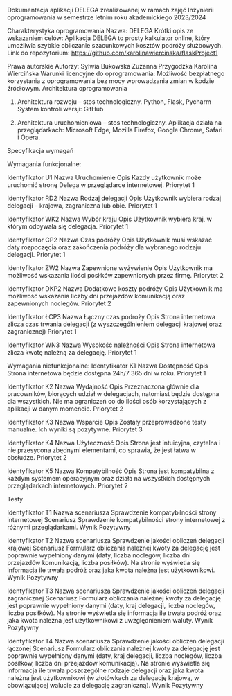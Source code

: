 Dokumentacja aplikacji DELEGA zrealizowanej w ramach zajęć 
Inżynierii oprogramowania 
w semestrze letnim roku akademickiego 2023/2024


Charakterystyka oprogramowania
Nazwa: DELEGA
Krótki opis ze wskazaniem celów: Aplikacja DELEGA to prosty kalkulator online, który umożliwia szybkie obliczanie szacunkowych kosztów podróży służbowych.
Link do repozytorium: https://github.com/karolinawiercinska/flaskProject1

Prawa autorskie
Autorzy:
Sylwia Bukowska
Zuzanna Przygodzka
Karolina Wiercińska
Warunki licencyjne do oprogramowania:
Możliwość bezpłatnego korzystania z oprogramowania bez mocy
wprowadzania zmian w kodzie źródłowym.
Architektura oprogramowania
1.	Architektura rozwoju – stos technologiczny.
Python, Flask, Pycharm
System kontroli wersji: GitHub

2.	Architektura uruchomieniowa – stos technologiczny.
Aplikacja działa na przeglądarkach: Microsoft Edge, Mozilla Firefox, Google Chrome, Safari i Opera. 






Specyfikacja wymagań

Wymagania funkcjonalne:

Identyfikator	U1
Nazwa	Uruchomienie
Opis	Każdy użytkownik może uruchomić stronę Delega w przeglądarce internetowej.
Priorytet	1

Identyfikator	RD2
Nazwa	Rodzaj delegacji
Opis	Użytkownik wybiera rodzaj delegacji – krajowa, zagraniczna lub obie.
Priorytet	1

Identyfikator	WK2
Nazwa	Wybór kraju
Opis	Użytkownik wybiera kraj, w którym odbywała się delegacja.
Priorytet	1

Identyfikator	CP2
Nazwa	Czas podróży
Opis	Użytkownik musi wskazać daty rozpoczęcia oraz zakończenia podróży dla wybranego rodzaju delegacji.
Priorytet	1

Identyfikator	ZW2
Nazwa	Zapewnione wyżywienie
Opis	Użytkownik ma możliwość wskazania ilości posiłków zapewnionych przez firmę.
Priorytet	2

Identyfikator	DKP2
Nazwa	Dodatkowe koszty podróży
Opis	Użytkownik ma możliwość wskazania liczby dni przejazdów komunikacją oraz zapewnionych noclegów.
Priorytet	2


Identyfikator	ŁCP3
Nazwa	Łączny czas podroży
Opis	Strona internetowa zlicza czas trwania delegacji (z wyszczególnieniem delegacji krajowej oraz zagranicznej)
Priorytet	1

Identyfikator	WN3
Nazwa	Wysokość należności
Opis	Strona internetowa zlicza kwotę należną za delegację.
Priorytet	1


Wymagania niefunkcjonalne:
Identyfikator	K1
Nazwa	Dostępność
Opis	Strona internetowa będzie dostępna 24h/7 365 dni w roku.
Priorytet	1

Identyfikator	K2
Nazwa	Wydajność
Opis	Przeznaczona głównie dla pracowników, biorących udział w delegacjach, natomiast będzie dostępna dla wszystkich. Nie ma ograniczeń co do
ilości osób korzystających z aplikacji w danym momencie.
Priorytet	2

Identyfikator	K3
Nazwa	Wsparcie
Opis	Zostały przeprowadzone testy manualne. Ich wyniki są pozytywne. 
Priorytet	3

Identyfikator	K4
Nazwa	Użyteczność
Opis	Strona jest intuicyjna, czytelna i nie przesycona zbędnymi
elementami, co sprawia, że jest łatwa w obsłudze.
Priorytet	2

Identyfikator	K5
Nazwa	Kompatybilność
Opis	Strona jest kompatybilna z każdym systemem operacyjnym oraz działa na wszystkich dostępnych przeglądarkach internetowych.
Priorytet	2

Testy

Identyfikator	T1
Nazwa scenariusza	Sprawdzenie kompatybilności strony internetowej
Scenariusz	Sprawdzenie kompatybilności strony internetowej z różnymi przeglądarkami.
Wynik	Pozytywny

Identyfikator	T2
Nazwa scenariusza	Sprawdzenie jakości obliczeń delegacji krajowej
Scenariusz	Formularz obliczania należnej kwoty za delegację jest poprawnie wypełniony danymi (daty, liczba noclegów, liczba dni przejazdów komunikacją, liczba posiłków). Na stronie wyświetla się informacja ile trwała podróż oraz jaka kwota należna jest użytkownikowi.
Wynik	Pozytywny

Identyfikator	T3
Nazwa scenariusza	Sprawdzenie jakości obliczeń delegacji zagranicznej
Scenariusz	Formularz obliczania należnej kwoty za delegację jest poprawnie wypełniony danymi (daty, kraj delegacji,  liczba noclegów, liczba posiłków). Na stronie wyświetla się informacja ile trwała podróż oraz jaka kwota należna jest użytkownikowi z uwzględnieniem waluty.
Wynik	Pozytywny

Identyfikator	T4
Nazwa scenariusza	Sprawdzenie jakości obliczeń delegacji łączonej
Scenariusz	Formularz obliczania należnej kwoty za delegację jest poprawnie wypełniony danymi (daty, kraj delegacji, liczba noclegów, liczba posiłków, liczba dni przejazdów komunikacją). Na stronie wyświetla się informacja ile trwała poszczególne rodzaje delegacji oraz jaka kwota należna jest użytkownikowi (w złotówkach za delegację krajową, w obowiązującej walucie za delegację zagraniczną).
Wynik	Pozytywny

